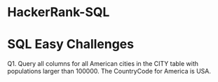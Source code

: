 # HackerRank-SQL

# SQL Easy Challenges

Q1. Query all columns for all American cities in the CITY table with populations larger than 100000. The CountryCode for America is USA. 

